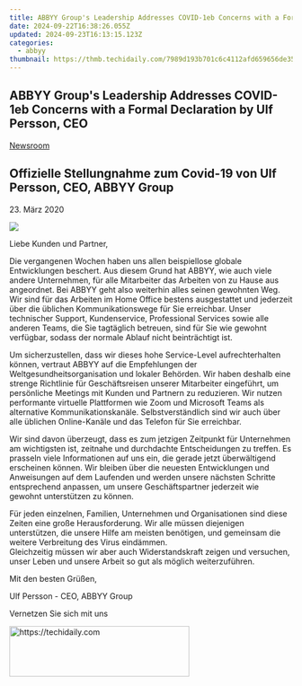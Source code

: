 ```yaml
---
title: ABBYY Group's Leadership Addresses COVID-1eb Concerns with a Formal Declaration by Ulf Persson, CEO
date: 2024-09-22T16:38:26.055Z
updated: 2024-09-23T16:13:15.123Z
categories:
  - abbyy
thumbnail: https://thmb.techidaily.com/7989d193b701c6c4112afd659656de357f20d61f1ee9fa4b40235e3cbfd62f11.jpg
---
```


## ABBYY Group's Leadership Addresses COVID-1eb Concerns with a Formal Declaration by Ulf Persson, CEO

[Newsroom](https://tools.techidaily.com/abbyy/products/)

## Offizielle Stellungnahme zum Covid-19 von Ulf Persson, CEO, ABBYY Group

23\. März 2020

![](https://content.abbyy.com/-/media/project/abbyy/abbyy/branchtemplates/shutterstock_1272462163_1296-x-729.jpg?h=729&iar=0&w=1296)

Liebe Kunden und Partner,

Die vergangenen Wochen haben uns allen beispiellose globale Entwicklungen beschert. Aus diesem Grund hat ABBYY, wie auch viele andere Unternehmen, für alle Mitarbeiter das Arbeiten von zu Hause aus angeordnet. Bei ABBYY geht also weiterhin alles seinen gewohnten Weg. Wir sind für das Arbeiten im Home Office bestens ausgestattet und jederzeit über die üblichen Kommunikationswege für Sie erreichbar. Unser technischer Support, Kundenservice, Professional Services sowie alle anderen Teams, die Sie tagtäglich betreuen, sind für Sie wie gewohnt verfügbar, sodass der normale Ablauf nicht beinträchtigt ist.

Um sicherzustellen, dass wir dieses hohe Service-Level aufrechterhalten können, vertraut ABBYY auf die Empfehlungen der Weltgesundheitsorganisation und lokaler Behörden. Wir haben deshalb eine strenge Richtlinie für Geschäftsreisen unserer Mitarbeiter eingeführt, um persönliche Meetings mit Kunden und Partnern zu reduzieren. Wir nutzen performante virtuelle Plattformen wie Zoom und Microsoft Teams als alternative Kommunikationskanäle. Selbstverständlich sind wir auch über alle üblichen Online-Kanäle und das Telefon für Sie erreichbar.

Wir sind davon überzeugt, dass es zum jetzigen Zeitpunkt für Unternehmen am wichtigsten ist, zeitnahe und durchdachte Entscheidungen zu treffen. Es prasseln viele Informationen auf uns ein, die gerade jetzt überwältigend erscheinen können. Wir bleiben über die neuesten Entwicklungen und Anweisungen auf dem Laufenden und werden unsere nächsten Schritte entsprechend anpassen, um unsere Geschäftspartner jederzeit wie gewohnt unterstützen zu können.

Für jeden einzelnen, Familien, Unternehmen und Organisationen sind diese Zeiten eine große Herausforderung. Wir alle müssen diejenigen unterstützen, die unsere Hilfe am meisten benötigen, und gemeinsam die weitere Verbreitung des Virus eindämmen.  
Gleichzeitig müssen wir aber auch Widerstandskraft zeigen und versuchen, unser Leben und unsere Arbeit so gut als möglich weiterzuführen.

Mit den besten Grüßen,

Ulf Persson - CEO, ABBYY Group

Vernetzen Sie sich mit uns

<ins class="adsbygoogle"
     style="display:block"
     data-ad-format="autorelaxed"
     data-ad-client="ca-pub-7571918770474297"
     data-ad-slot="1223367746"></ins>

<ins class="adsbygoogle"
     style="display:block"
     data-ad-client="ca-pub-7571918770474297"
     data-ad-slot="8358498916"
     data-ad-format="auto"
     data-full-width-responsive="true"></ins>



<!-- affiliate ads begin -->
<a href="https://25home.pxf.io/c/5597632/2148647/16836" target="_top" id="2148647">
  <img src="//a.impactradius-go.com/display-ad/16836-2148647" border="0" alt="https://techidaily.com" width="320" height="90"/>
</a>
<img height="0" width="0" src="https://25home.pxf.io/i/5597632/2148647/16836" style="position:absolute;visibility:hidden;" border="0" />
<!-- affiliate ads end -->

